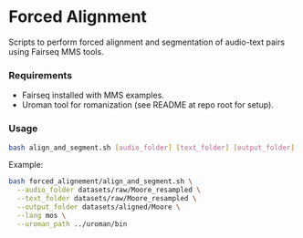 # Forced Alignment
Scripts to perform forced alignment and segmentation of audio-text pairs using Fairseq MMS tools.

### Requirements
- Fairseq installed with MMS examples.
- Uroman tool for romanization (see README at repo root for setup).

### Usage
```bash
bash align_and_segment.sh [audio_folder] [text_folder] [output_folder] [lang_code] [uroman_path]
```
Example:
```bash
bash forced_alignement/align_and_segment.sh \
  --audio_folder datasets/raw/Moore_resampled \
  --text_folder datasets/raw/Moore_resampled \
  --output_folder datasets/aligned/Moore \
  --lang mos \
  --uroman_path ../uroman/bin
```